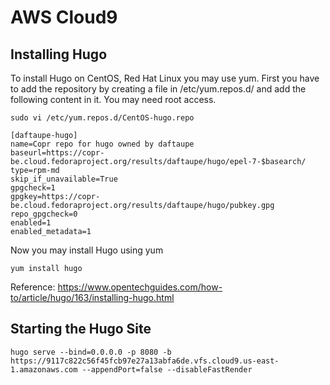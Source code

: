 # AWS Cloud9

## Installing Hugo

To install Hugo on CentOS, Red Hat Linux you may use yum. First you have to add the repository by creating a file in /etc/yum.repos.d/ and add the following content in it. You may need root access.

`sudo vi /etc/yum.repos.d/CentOS-hugo.repo`

```
[daftaupe-hugo]
name=Copr repo for hugo owned by daftaupe
baseurl=https://copr-be.cloud.fedoraproject.org/results/daftaupe/hugo/epel-7-$basearch/
type=rpm-md
skip_if_unavailable=True
gpgcheck=1
gpgkey=https://copr-be.cloud.fedoraproject.org/results/daftaupe/hugo/pubkey.gpg
repo_gpgcheck=0
enabled=1
enabled_metadata=1
```

Now you may install Hugo using yum

`yum install hugo`

Reference: https://www.opentechguides.com/how-to/article/hugo/163/installing-hugo.html

## Starting the Hugo Site

`hugo serve --bind=0.0.0.0 -p 8080 -b https://9117c822c56f45fcb97e27a13abfa6de.vfs.cloud9.us-east-1.amazonaws.com --appendPort=false --disableFastRender`
